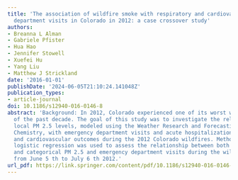 ```yaml
---
title: 'The association of wildfire smoke with respiratory and cardiovascular emergency
  department visits in Colorado in 2012: a case crossover study'
authors:
- Breanna L Alman
- Gabriele Pfister
- Hua Hao
- Jennifer Stowell
- Xuefei Hu
- Yang Liu
- Matthew J Strickland
date: '2016-01-01'
publishDate: '2024-06-05T21:10:24.141048Z'
publication_types:
- article-journal
doi: 10.1186/s12940-016-0146-8
abstract: 'Background: In 2012, Colorado experienced one of its worst wildfire seasons
  of the past decade. The goal of this study was to investigate the relationship of
  local PM 2.5 levels, modeled using the Weather Research and Forecasting Model with
  Chemistry, with emergency department visits and acute hospitalizations for respiratory
  and cardiovascular outcomes during the 2012 Colorado wildfires. Methods: Conditional
  logistic regression was used to assess the relationship between both continuous
  and categorical PM 2.5 and emergency department visits during the wildfire period,
  from June 5 th to July 6 th 2012.'
url_pdf: https://link.springer.com/content/pdf/10.1186/s12940-016-0146-8.pdf
---
```

